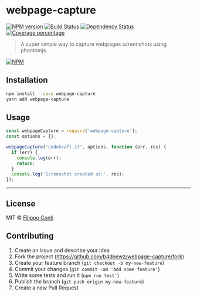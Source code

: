 # webpage-capture 
[![NPM version][npm-image]][npm-url] [![Build Status][travis-image]][travis-url] [![Dependency Status][daviddm-image]][daviddm-url] [![Coverage percentage][coveralls-image]][coveralls-url]
> A super simple way to capture webpages screenshots using phantomjs.

[![NPM](https://nodei.co/npm/webpage-capture.png)](https://nodei.co/npm/webpage-capture/)

## Installation

```sh
npm install --save webpage-capture
yarn add webpage-capture
```

## Usage

```js
const webpageCapture = require('webpage-capture');
const options = {};

webpageCapture('codekraft.it', options, function (err, res) {
  if (err) {
    console.log(err);
    return;
  }
  console.log('Screenshot created at:', res);
});
```

---

## License

MIT © [Filippo Conti]()

## Contributing

1. Create an issue and describe your idea
2. Fork the project (https://github.com/b4dnewz/webpage-capture/fork)
3. Create your feature branch (`git checkout -b my-new-feature`)
4. Commit your changes (`git commit -am 'Add some feature'`)
5. Write some tests and run it (`npm run test'`)
6. Publish the branch (`git push origin my-new-feature`)
7. Create a new Pull Request

[npm-image]: https://badge.fury.io/js/webpage-capture.svg
[npm-url]: https://npmjs.org/package/webpage-capture
[travis-image]: https://travis-ci.org/b4dnewz/webpage-capture.svg?branch=master
[travis-url]: https://travis-ci.org/b4dnewz/webpage-capture
[daviddm-image]: https://david-dm.org/b4dnewz/webpage-capture.svg?theme=shields.io
[daviddm-url]: https://david-dm.org/b4dnewz/webpage-capture
[coveralls-image]: https://coveralls.io/repos/b4dnewz/webpage-capture/badge.svg
[coveralls-url]: https://coveralls.io/r/b4dnewz/webpage-capture
